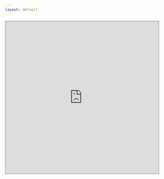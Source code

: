 ```yaml
---
layout: default
---
```

<head>

</head>
<body>
  <div id="flex">
<iframe src="https://calendar.google.com/calendar/embed?height=500&wkst=1&bgcolor=%234285F4&ctz=America%2FNew_York&mode=MONTH&src=Y181bHZhazcwbTN0N2p1ZWUwcGVmdGY4bWFqNEBncm91cC5jYWxlbmRhci5nb29nbGUuY29t&color=%23F6BF26" style="border:solid 1px #777" width="100%" height="500" frameborder="0" scrolling="no"></iframe>
  </div>
</body>
